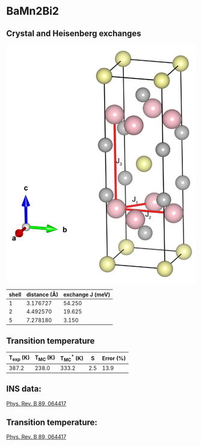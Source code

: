 # BaMn2Bi2

## Crystal and Heisenberg exchanges

![BaMn2Bi2 Structure](BaMn2Bi2.jpg)


| shell    | distance (A&#778;) | exchange J (meV) |
|----------|--------------|------------------|
| 1        | 3.176727     | 54.250           |
| 2        | 4.492570     | 19.625           |
| 5        | 7.278180     | 3.150            |


## Transition temperature

| T<sub>exp</sub> (K) | T<sub>MC</sub> (K) | T<sub>MC</sub><sup>*</sup> (K) | S   | Error (%) |
|----------------------|--------------------|--------------------------------|-----|-----------|
| 387.2                  | 238.0                | 333.2                          | 2.5 | 13.9      |


## INS data:
[Phys. Rev. B 89, 064417](https://journals.aps.org/prb/abstract/10.1103/PhysRevB.89.064417)


## Transition temperature:
[Phys. Rev. B 89, 064417](https://journals.aps.org/prb/abstract/10.1103/PhysRevB.89.064417)
